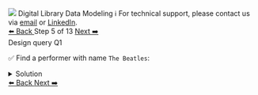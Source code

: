 <!-- TOP -->
<div class="top">
  <img src="https://datastax-academy.github.io/katapod-shared-assets/images/ds-academy-logo.svg" />
  <span class="scenario-title">Digital Library Data Modeling</span>
  <span class="scenario-subtitle">ℹ️ For technical support, please contact us via <a href="mailto:aleksandr.volochnev@datastax.com">email</a> or <a href="https://dtsx.io/aleks">LinkedIn</a>.</span> 
</div>

<!-- NAVIGATION -->
<div id="navigation-top" class="navigation-top">
 <a href='command:katapod.loadPage?[{"step":"step4-astra"}]'
   class="btn btn-dark navigation-top-left">⬅️ Back
 </a>
<span class="step-count"> Step 5 of 13</span>
 <a href='command:katapod.loadPage?[{"step":"step6-astra"}]'
    class="btn btn-dark navigation-top-right">Next ➡️
  </a>
</div>

<!-- CONTENT -->

<div class="step-title">Design query Q1</div>

✅ Find a performer with name `The Beatles`:

<details>
  <summary>Solution</summary>

```
SELECT *
FROM performers
WHERE name = 'The Beatles'; 
```

</details>

<!-- NAVIGATION -->
<div id="navigation-bottom" class="navigation-bottom">
 <a href='command:katapod.loadPage?[{"step":"step4-astra"}]'
   class="btn btn-dark navigation-bottom-left">⬅️ Back
 </a>
 <a href='command:katapod.loadPage?[{"step":"step6-astra"}]'
    class="btn btn-dark navigation-bottom-right">Next ➡️
  </a>
</div>

